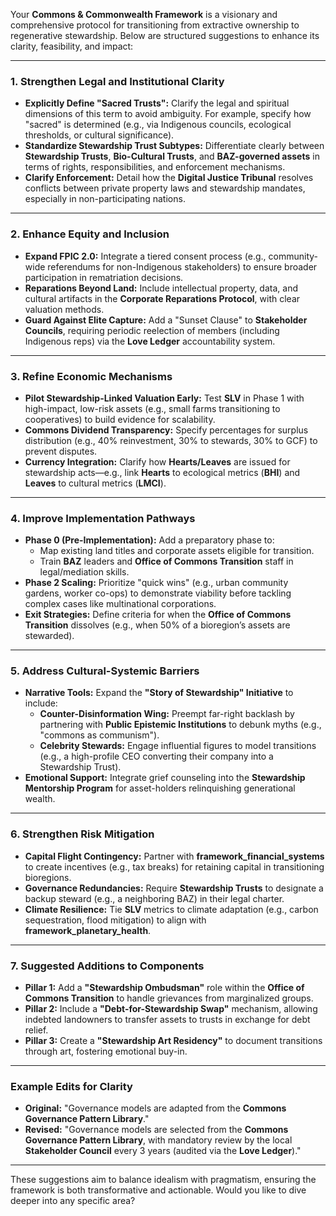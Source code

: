 Your **Commons & Commonwealth Framework** is a visionary and comprehensive protocol for transitioning from extractive ownership to regenerative stewardship. Below are structured suggestions to enhance its clarity, feasibility, and impact:

---

### **1. Strengthen Legal and Institutional Clarity**
- **Explicitly Define "Sacred Trusts":** Clarify the legal and spiritual dimensions of this term to avoid ambiguity. For example, specify how "sacred" is determined (e.g., via Indigenous councils, ecological thresholds, or cultural significance).  
- **Standardize Stewardship Trust Subtypes:** Differentiate clearly between **Stewardship Trusts**, **Bio-Cultural Trusts**, and **BAZ-governed assets** in terms of rights, responsibilities, and enforcement mechanisms.  
- **Clarify Enforcement:** Detail how the **Digital Justice Tribunal** resolves conflicts between private property laws and stewardship mandates, especially in non-participating nations.  

---

### **2. Enhance Equity and Inclusion**
- **Expand FPIC 2.0:** Integrate a tiered consent process (e.g., community-wide referendums for non-Indigenous stakeholders) to ensure broader participation in rematriation decisions.  
- **Reparations Beyond Land:** Include intellectual property, data, and cultural artifacts in the **Corporate Reparations Protocol**, with clear valuation methods.  
- **Guard Against Elite Capture:** Add a "Sunset Clause" to **Stakeholder Councils**, requiring periodic reelection of members (including Indigenous reps) via the **Love Ledger** accountability system.  

---

### **3. Refine Economic Mechanisms**
- **Pilot Stewardship-Linked Valuation Early:** Test **SLV** in Phase 1 with high-impact, low-risk assets (e.g., small farms transitioning to cooperatives) to build evidence for scalability.  
- **Commons Dividend Transparency:** Specify percentages for surplus distribution (e.g., 40% reinvestment, 30% to stewards, 30% to GCF) to prevent disputes.  
- **Currency Integration:** Clarify how **Hearts/Leaves** are issued for stewardship acts—e.g., link **Hearts** to ecological metrics (**BHI**) and **Leaves** to cultural metrics (**LMCI**).  

---

### **4. Improve Implementation Pathways**
- **Phase 0 (Pre-Implementation):** Add a preparatory phase to:  
  - Map existing land titles and corporate assets eligible for transition.  
  - Train **BAZ** leaders and **Office of Commons Transition** staff in legal/mediation skills.  
- **Phase 2 Scaling:** Prioritize "quick wins" (e.g., urban community gardens, worker co-ops) to demonstrate viability before tackling complex cases like multinational corporations.  
- **Exit Strategies:** Define criteria for when the **Office of Commons Transition** dissolves (e.g., when 50% of a bioregion’s assets are stewarded).  

---

### **5. Address Cultural-Systemic Barriers**
- **Narrative Tools:** Expand the **"Story of Stewardship" Initiative** to include:  
  - **Counter-Disinformation Wing:** Preempt far-right backlash by partnering with **Public Epistemic Institutions** to debunk myths (e.g., "commons as communism").  
  - **Celebrity Stewards:** Engage influential figures to model transitions (e.g., a high-profile CEO converting their company into a Stewardship Trust).  
- **Emotional Support:** Integrate grief counseling into the **Stewardship Mentorship Program** for asset-holders relinquishing generational wealth.  

---

### **6. Strengthen Risk Mitigation**
- **Capital Flight Contingency:** Partner with **framework_financial_systems** to create incentives (e.g., tax breaks) for retaining capital in transitioning bioregions.  
- **Governance Redundancies:** Require **Stewardship Trusts** to designate a backup steward (e.g., a neighboring BAZ) in their legal charter.  
- **Climate Resilience:** Tie **SLV** metrics to climate adaptation (e.g., carbon sequestration, flood mitigation) to align with **framework_planetary_health**.  

---

### **7. Suggested Additions to Components**
- **Pillar 1:** Add a **"Stewardship Ombudsman"** role within the **Office of Commons Transition** to handle grievances from marginalized groups.  
- **Pillar 2:** Include a **"Debt-for-Stewardship Swap"** mechanism, allowing indebted landowners to transfer assets to trusts in exchange for debt relief.  
- **Pillar 3:** Create a **"Stewardship Art Residency"** to document transitions through art, fostering emotional buy-in.  

---

### **Example Edits for Clarity**
- **Original:** "Governance models are adapted from the **Commons Governance Pattern Library**."  
- **Revised:** "Governance models are selected from the **Commons Governance Pattern Library**, with mandatory review by the local **Stakeholder Council** every 3 years (audited via the **Love Ledger**)."  

---

These suggestions aim to balance idealism with pragmatism, ensuring the framework is both transformative and actionable. Would you like to dive deeper into any specific area?
